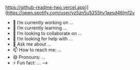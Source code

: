 

https://github-readme-two.vercel.app)](https://open.spotify.com/user/yz5zn5u5255hv1aesd46lm12v

- 🔭 I’m currently working on ...
- 🌱 I’m currently learning ...
- 👯 I’m looking to collaborate on ...
- 🤔 I’m looking for help with ...
- 💬 Ask me about ...
- 📫 How to reach me: ...
- 😄 Pronouns: ...
- ⚡ Fun fact: ...
-->
